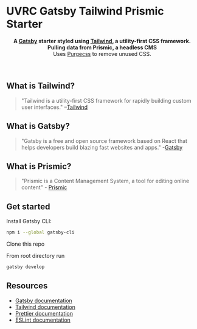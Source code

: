 # UVRC Gatsby Tailwind Prismic Starter

<div align="center">
  <strong>A <a href="https://www.gatsbyjs.org/">Gatsby</a> starter styled using <a href="https://tailwindcss.com/">Tailwind</a>, a utility-first CSS framework. Pulling data from Prismic, a headless CMS</strong><br />
  Uses <a href="https://www.purgecss.com/">Purgecss</a> to remove unused CSS.<br />
  <br />
  <br />
</div>

## What is Tailwind?

> "Tailwind is a utility-first CSS framework for rapidly building custom user interfaces."
> –[Tailwind](https://tailwindcss.com)

## What is Gatsby?

> "Gatsby is a free and open source framework based on React that helps developers build blazing fast websites and apps." -[Gatsby](https://www.gatsbyjs.org/)

## What is Prismic?

> "Prismic is a Content Management System, a tool for editing online content" - [Prismic](https://prismic.io/)

## Get started

Install Gatsby CLI:

```sh
npm i --global gatsby-cli
```

Clone this repo

From root directory run

```sh
gatsby develop
```

## Resources

- [Gatsby documentation](https://www.gatsbyjs.org/docs/)
- [Tailwind documentation](https://tailwindcss.com/docs/what-is-tailwind/)
- [Prettier documentation](https://prettier.io/docs/en/index.html)
- [ESLint documentation](https://eslint.org/docs/user-guide/configuring)
